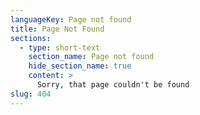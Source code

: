 ```yaml
---
languageKey: Page not found
title: Page Not Found
sections:
  - type: short-text
    section_name: Page not found
    hide_section_name: true
    content: >
      Sorry, that page couldn't be found
slug: 404
---
```

